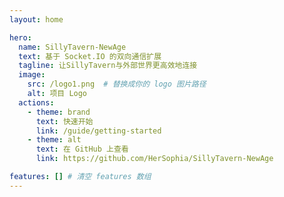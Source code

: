 ```yaml
---
layout: home

hero:
  name: SillyTavern-NewAge
  text: 基于 Socket.IO 的双向通信扩展
  tagline: 让SillyTavern与外部世界更高效地连接
  image:
    src: /logo1.png  # 替换成你的 logo 图片路径
    alt: 项目 Logo
  actions:
    - theme: brand
      text: 快速开始
      link: /guide/getting-started
    - theme: alt
      text: 在 GitHub 上查看
      link: https://github.com/HerSophia/SillyTavern-NewAge

features: [] # 清空 features 数组
---
```


<Typewriter :strings="[
  '更复杂，更强大的前端',
  '更多可能性的BOT',
  '多实例协作',
  '不止于聊天...',
]" />

<SwiperComponent />